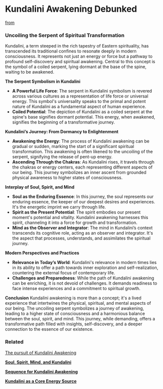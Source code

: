 # Kundalini Awakening Debunked

[from](Kundalini%20Awakening%20Debunked%20baa97cc361b049c1a5563ec46da49963/from%200109e8d066e34cfcbef544376be60b0c.md) 

### **Uncoiling the Serpent of Spiritual Transformation**

Kundalini, a term steeped in the rich tapestry of Eastern spirituality, has transcended its traditional confines to resonate deeply in modern consciousness. It represents not just an energy or force but a pathway to profound self-discovery and spiritual awakening. Central to this concept is the symbol of a coiled serpent, lying dormant at the base of the spine, waiting to be awakened.

**The Serpent Symbolism in Kundalini**

- **A Powerful Life Force**: The serpent in Kundalini symbolism is revered across various cultures as a representation of life force or universal energy. This symbol's universality speaks to the primal and potent nature of Kundalini as a fundamental aspect of human experience.
- **Coiled Potential**: The depiction of Kundalini as a coiled serpent at the spine's base signifies dormant potential. This energy, when awakened, signifies the beginning of a transformative journey.

**Kundalini’s Journey: From Dormancy to Enlightenment**

- **Awakening the Energy**: The process of Kundalini awakening can be gradual or sudden, marking the start of a significant spiritual transformation. This awakening is often likened to the uncoiling of the serpent, signifying the release of pent-up energy.
- **Ascending Through the Chakras**: As Kundalini rises, it travels through the chakras or energy centers, each representing different aspects of our being. This journey symbolizes an inner ascent from grounded physical awareness to higher states of consciousness.

**Interplay of Soul, Spirit, and Mind**

- **Soul as the Enduring Essence**: In this journey, the soul represents our enduring essence, the keeper of our deepest desires and experiences. It's the energetic imprint we carry through life.
- **Spirit as the Present Potential**: The spirit embodies our present moment's potential and vitality. Kundalini awakening harnesses this spirit, channeling it into a force for growth and transformation.
- **Mind as the Observer and Integrator**: The mind in Kundalini’s context transcends its cognitive role, acting as an observer and integrator. It's the aspect that processes, understands, and assimilates the spiritual journey.

**Modern Perspectives and Practices**

- **Relevance in Today’s World**: Kundalini's relevance in modern times lies in its ability to offer a path towards inner exploration and self-realization, countering the external focus of contemporary life.
- **Challenges and Preparedness**: While the path of Kundalini awakening can be enriching, it is not devoid of challenges. It demands readiness to face intense experiences and a commitment to spiritual growth.

**Conclusion**
Kundalini awakening is more than a concept; it's a lived experience that intertwines the physical, spiritual, and mental aspects of our being. The uncoiling serpent symbolizes a journey of awakening, leading to a higher state of consciousness and a harmonious balance between the soul, spirit, and mind. This journey, while demanding, offers a transformative path filled with insights, self-discovery, and a deeper connection to the essence of our existence.

### Related

[The pursuit of Kundalini Awakening](The%20pursuit%20of%20Kundalini%20Awakening%2013c298b308b64e7fba259a324d1b487e.md)

[**Soul, Spirit, Mind, and Kundalini**](Soul,%20Spirit,%20Mind,%20and%20Kundalini%2022829440926a4ef18234c0ca04dc777c.md)

[**Sequence for Kundalini Awakening**](Sequence%20for%20Kundalini%20Awakening%207df5fb24a4cb4897b7e13f6816ad4422.md)

[**Kundalini as a Core Energy Source**](Kundalini%20as%20a%20Core%20Energy%20Source%20d514a9fa09654c76b170590dea92ca22.md)